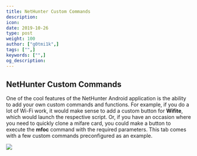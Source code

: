 ```yaml
---
title: NetHunter Custom Commands
description:
icon:
date: 2019-10-26
type: post
weight: 100
author: ["g0tmi1k",]
tags: ["",]
keywords: ["",]
og_description:
---
```


## NetHunter Custom Commands
One of the cool features of the NetHunter Android application is the ability to add your own custom commands and functions. For example, if you do a lot of Wi-Fi work, it would make sense to add a custom button for **Wifite**, which would launch the respective script. Or, if you have an occasion where you need to quickly clone a mifare card, you could make a button to execute the **mfoc** command with the required parameters.
This tab comes with a few custom commands preconfigured as an example.

![](/docs/nethunter/images/nethunter-commands.png)
